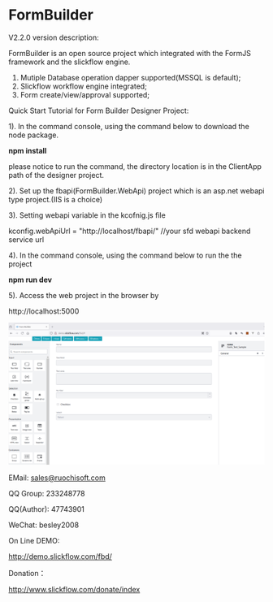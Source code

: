 ﻿# FormBuilder

V2.2.0 version description:

FormBuilder is an open source project which integrated with the FormJS framework and the slickflow engine. 

1. Mutiple Database  operation dapper supported(MSSQL is default);
2. Slickflow workflow engine integrated;
3. Form create/view/approval supported;


Quick Start Tutorial for Form Builder Designer Project:

1). In the command console, using the command below to download the node package.

**npm install**

please notice to run the command, the directory location is in the ClientApp path of the designer project.

2). Set up the fbapi(FormBuilder.WebApi) project which is an asp.net webapi type project.(IIS is a choice)

3). Setting webapi variable in the kcofnig.js file

kconfig.webApiUrl = "http://localhost/fbapi/" //your sfd webapi backend service url

4). In the command console, using the command below to run the the project

**npm run dev**

5). Access the web project in the browser by

http://localhost:5000

![FormBuilder Home Page](https://github.com/besley/besley.github.io/blob/master/Images/formbuilder/formbuilder-homepage.png)


EMail: sales@ruochisoft.com 

QQ Group: 233248778 

QQ(Author): 47743901 

WeChat: besley2008 

On Line DEMO: 

http://demo.slickflow.com/fbd/ 


Donation： 

http://www.slickflow.com/donate/index 
